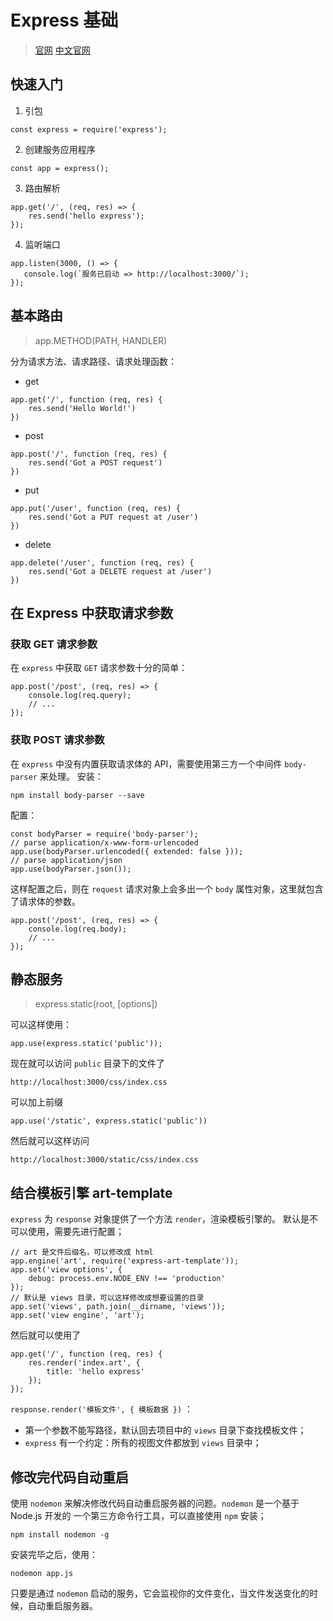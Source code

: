 
# Express 基础

> [官网](http://expressjs.com/)
> [中文官网](https://www.expressjs.com.cn/)


## 快速入门

1. 引包
```
const express = require('express');
```
2. 创建服务应用程序
```
const app = express();
```
3. 路由解析
```
app.get('/', (req, res) => {
    res.send('hello express');
});
```
4. 监听端口
```
app.listen(3000, () => {
   console.log(`服务已启动 => http://localhost:3000/`);
});
```


## 基本路由

> app.METHOD(PATH, HANDLER)

分为请求方法、请求路径、请求处理函数：

- get
```
app.get('/', function (req, res) {
    res.send('Hello World!')
})
```
- post
```
app.post('/', function (req, res) {
    res.send('Got a POST request')
})
```
- put
```
app.put('/user', function (req, res) {
    res.send('Got a PUT request at /user')
})
```
- delete
```
app.delete('/user', function (req, res) {
    res.send('Got a DELETE request at /user')
})
```

## 在 Express 中获取请求参数

### 获取 GET 请求参数

在 `express` 中获取 `GET` 请求参数十分的简单：
```
app.post('/post', (req, res) => {
    console.log(req.query);
    // ...
});
```

### 获取 POST 请求参数

在 `express` 中没有内置获取请求体的 API，需要使用第三方一个中间件 `body-parser` 来处理。
安装：
```
npm install body-parser --save
```

配置：
```
const bodyParser = require('body-parser');
// parse application/x-www-form-urlencoded
app.use(bodyParser.urlencoded({ extended: false }));
// parse application/json
app.use(bodyParser.json());
```

这样配置之后，则在 `request` 请求对象上会多出一个 `body` 属性对象，这里就包含了请求体的参数。

```
app.post('/post', (req, res) => {
    console.log(req.body);
    // ...
});
```

## 静态服务

> express.static(root, [options])

可以这样使用：
```
app.use(express.static('public'));
```

现在就可以访问 `public` 目录下的文件了
```
http://localhost:3000/css/index.css
```

可以加上前缀
```
app.use('/static', express.static('public'))
```

然后就可以这样访问
```
http://localhost:3000/static/css/index.css
```


## 结合模板引擎 art-template

`express` 为 `response` 对象提供了一个方法 `render`，渲染模板引擎的。
默认是不可以使用，需要先进行配置；

```
// art 是文件后缀名，可以修改成 html
app.engine('art', require('express-art-template'));
app.set('view options', {
    debug: process.env.NODE_ENV !== 'production'
});
// 默认是 views 目录，可以这样修改成想要设置的目录
app.set('views', path.join(__dirname, 'views'));
app.set('view engine', 'art');
```

然后就可以使用了
```
app.get('/', function (req, res) {
    res.render('index.art', {
        title: 'hello express'
    });
});
```

`response.render('模板文件', { 模板数据 })` ：
- 第一个参数不能写路径，默认回去项目中的 `views` 目录下查找模板文件； 
- `express` 有一个约定：所有的视图文件都放到 `views` 目录中；

## 修改完代码自动重启

使用 `nodemon` 来解决修改代码自动重启服务器的问题。`nodemon` 是一个基于 Node.js 开发的
一个第三方命令行工具，可以直接使用 `npm` 安装；

```
npm install nodemon -g
```

安装完毕之后，使用：

```
nodemon app.js
```

只要是通过 `nodemon` 启动的服务，它会监视你的文件变化，当文件发送变化的时候，自动重启服务器。

